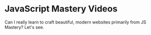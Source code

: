 # JavaScript Mastery Videos

Can I really learn to craft beautiful, modern websites primarily from JS Mastery? Let's see.
